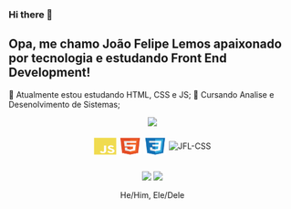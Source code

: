### Hi there 👋

## Opa, me chamo João Felipe Lemos apaixonado por tecnologia e estudando Front End Development!
🌱 Atualmente estou estudando HTML, CSS e JS;
📖 Cursando Analise e Desenolvimento de Sistemas;

<div align="center">
  <a href="https://github.com/joaofelipelemos">
  <img height="180em" src="https://github-readme-stats.vercel.app/api?username=joaofelipelemos&show_icons=true&theme=dracula&include_all_commits=true&count_private=true"/>

  <!--<img height="180em" src="https://github-readme-stats.vercel.app/api/top-langs/?username=joaofelipelemos&layout=compact&langs_count=7&theme=dracula"/>
</div> --></a>
<div style="display: inline_block"><br>
  <img align="center" alt="JFL-Js" height="30" width="40" src="https://raw.githubusercontent.com/devicons/devicon/master/icons/javascript/javascript-plain.svg">
  <!-- <img align="center" alt="JFL-Ts" height="30" width="40" src="https://raw.githubusercontent.com/devicons/devicon/master/icons/typescript/typescript-plain.svg"> -->
  <!--<img align="center" alt="JFL-React" height="30" width="40" src="https://raw.githubusercontent.com/devicons/devicon/master/icons/react/react-original.svg"> -->
  <img align="center" alt="JFL-HTML" height="30" width="40" src="https://raw.githubusercontent.com/devicons/devicon/master/icons/html5/html5-original.svg">
  <img align="center" alt="JFL-CSS" height="30" width="40" src="https://raw.githubusercontent.com/devicons/devicon/master/icons/css3/css3-original.svg">
  <img align="center" alt="JFL-CSS" height="30" width="120" src="https://forthebadge.com/images/badges/built-with-love.svg">
  <!--<img align="center" alt="JFL-Python" height="30" width="40" src="https://raw.githubusercontent.com/devicons/devicon/master/icons/python/python-original.svg"> -->
  <!--<img align="center" alt="JFL-Csharp" height="30" width="40" src="https://raw.githubusercontent.com/devicons/devicon/master/icons/csharp/csharp-original.svg"> -->
  <!-- <img align="right" alt="JFL-pic" height="150" style="border-radius:50px;" src="https://media.discordapp.net/attachments/639956127056134178/890373478988013628/Publicacoes_Instagram_1_1.png?width=676&height=676">
</div> -->
  
  ##

<div> 
  <!--<a href="https://www.youtube.com/channel/UC_-uuuZbY0AAt9CViNzvc-Q" target="_blank"><img src="https://img.shields.io/badge/YouTube-FF0000?style=for-the-badge&logo=youtube&logoColor=white" target="_blank"></a> -->
  <a href="https://instagram.com/joaofelipelemos" target="_blank"><img src="https://img.shields.io/badge/Instagram-1C1C1C?style=for-the-badge&logo=instagram&logoColor=white" target="_blank"></a>
 	<!--<a href="https://www.twitch.tv/rafaballerinii" target="_blank"><img src="https://img.shields.io/badge/Twitch-9146FF?style=for-the-badge&logo=twitch&logoColor=white" target="_blank"></a> -->
<!-- <a href="https://discord.gg/wagxzStdcR" target="_blank"><img src="https://img.shields.io/badge/Discord-7289DA?style=for-the-badge&logo=discord&logoColor=white" target="_blank"></a>  -->
 <!-- <a href = "mailto:contatorafaballerini@gmail.com"><img src="https://img.shields.io/badge/-Gmail-%23333?style=for-the-badge&logo=gmail&logoColor=white" target="_blank"></a> -->
  <a href="https://www.linkedin.com/in/joaofelipelemos" target="_blank"><img src="https://img.shields.io/badge/-LinkedIn-%230077B5?style=for-the-badge&logo=linkedin&logoColor=white" target="_blank"></a> 
 
He/Him, Ele/Dele
  
</div>



